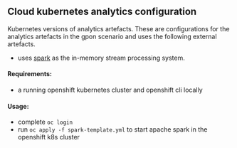 ## Cloud kubernetes analytics configuration
Kubernetes versions of analytics artefacts. These are configurations for the analytics artefacts in the gpon scenario and uses the following external artefacts.
* uses [spark](https://spark.apache.org) as the in-memory stream processing system. 

#### Requirements: 
* a running openshift kubernetes cluster and openshift cli locally

#### Usage:
* complete `oc login` 
* run `oc apply -f spark-template.yml` to start apache spark in the openshift k8s cluster